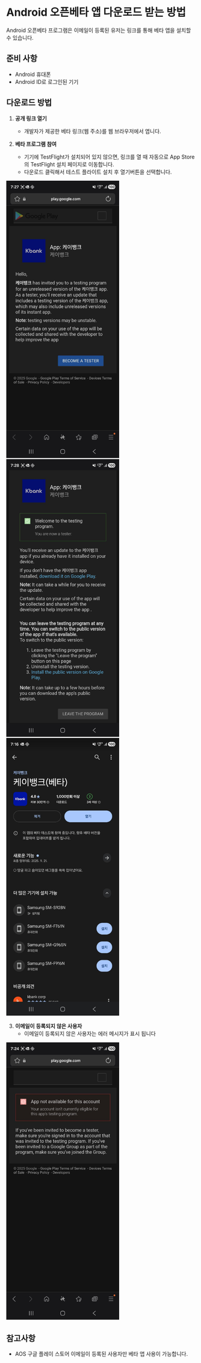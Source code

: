 # Android 오픈베타 앱 다운로드 받는 방법

Android 오픈베타 프로그램은 이메일이 등록된 유저는 링크를 통해  베타 앱을 설치할 수 있습니다.

## 준비 사항
- Android 휴대폰 
- Android ID로 로그인된 기기

## 다운로드 방법

1. **공개 링크 열기**
   - 개발자가 제공한 베타 링크(웹 주소)를 웹 브라우저에서 엽니다.


2. **베타 프로그램 참여**
   - 기기에 TestFlight가 설치되어 있지 않으면, 링크를 열 때 자동으로 App Store의 TestFlight 설치 페이지로 이동합니다.
   - 다운로드 클릭해서 테스트 플라이트 설치 후 열기버튼을 선택합니다.

<img src="screenshot/aos_01.jpeg" alt="TestFlight 설치 화면" width="300"/>  <img src="screenshot/aos_02.jpeg" alt="TestFlight 설치 화면" width="300"/>
<img src="screenshot/aos_03.jpeg" alt="TestFlight 설치 화면" width="300"/>


3. **이메일이 등록되지 않은 사용자**
   - 이메일이 등록되지 않은 사용자는 에러 메시지가 표시 됩니다

<img src="screenshot/aos_04.jpeg" alt="TestFlight 설치 화면" width="300"/>


## 참고사항
- AOS 구글 플레이 스토어 이메일이 등록된 사용자만 베타 앱 사용이 가능합니다.
